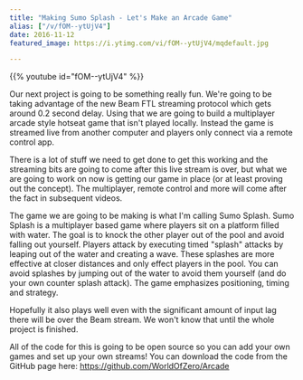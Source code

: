 ```yaml
---
title: "Making Sumo Splash - Let's Make an Arcade Game"
alias: ["/v/fOM--ytUjV4"]
date: 2016-11-12
featured_image: https://i.ytimg.com/vi/fOM--ytUjV4/mqdefault.jpg

---
```


{{% youtube id="fOM--ytUjV4" %}}

Our next project is going to be something really fun. We're going to be taking advantage of the new Beam FTL streaming protocol which gets around 0.2 second delay. Using that we are going to build a multiplayer arcade style hotseat game that isn't played locally. Instead the game is streamed live from another computer and players only connect via a remote control app.

There is a lot of stuff we need to get done to get this working and the streaming bits are going to come after this live stream is over, but what we are going to work on now is getting our game in place (or at least proving out the concept). The multiplayer, remote control and more will come after the fact in subsequent videos.

The game we are going to be making is what I'm calling Sumo Splash. Sumo Splash is a multiplayer based game where players sit on a platform filled with water. The goal is to knock the other player out of the pool and avoid falling out yourself. Players attack by executing timed "splash" attacks by leaping out of the water and creating a wave. These splashes are more effective at closer distances and only effect players in the pool. You can avoid splashes by jumping out of the water to avoid them yourself (and do your own counter splash attack). The game emphasizes positioning, timing and strategy.

Hopefully it also plays well even with the significant amount of input lag there will be over the Beam stream. We won't know that until the whole project is finished.

All of the code for this is going to be open source so you can add your own games and set up your own streams! You can download the code from the GitHub page here: https://github.com/WorldOfZero/Arcade